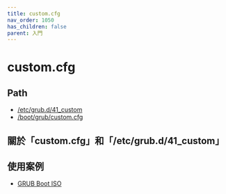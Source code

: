 ```yaml
---
title: custom.cfg
nav_order: 1050
has_children: false
parent: 入門
---
```



# custom.cfg

## Path

* [/etc/grub.d/41_custom](https://samwhelp.github.io/note-about-grub/read/explore/ubuntu/file/etc_grub_d_41_custom.html)
* [/boot/grub/custom.cfg](https://samwhelp.github.io/note-about-grub/read/explore/ubuntu/file/boot_grub_custom_cfg.html)

## 關於「custom.cfg」和「/etc/grub.d/41_custom」


## 使用案例

* [GRUB Boot ISO](https://samwhelp.github.io/note-about-grub/read/howto/boot_iso.html)
